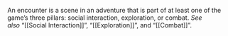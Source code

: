 An encounter is a scene in an adventure that is part of at least one of the game’s three pillars: social interaction, exploration, or combat. _See also_ “[[Social Interaction]]”, “[[Exploration]]”, and “[[Combat]]”.